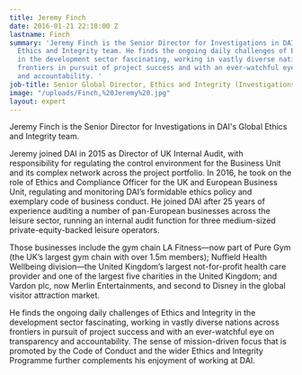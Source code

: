 ```yaml
---
title: Jeremy Finch
date: 2016-01-21 22:18:00 Z
lastname: Finch
summary: 'Jeremy Finch is the Senior Director for Investigations in DAI''s Global
  Ethics and Integrity team. He finds the ongoing daily challenges of Ethics and Integrity
  in the development sector fascinating, working in vastly diverse nations across
  frontiers in pursuit of project success and with an ever-watchful eye on transparency
  and accountability. '
job-title: Senior Global Director, Ethics and Integrity (Investigations)
image: "/uploads/Finch,%20Jeremy%20.jpg"
layout: expert
---
```


Jeremy Finch is the Senior Director for Investigations in DAI's Global Ethics and Integrity team.

Jeremy joined DAI in 2015 as Director of UK Internal Audit, with responsibility for regulating the control environment for the Business Unit and its complex network across the project portfolio. In 2016, he took on the role of Ethics and Compliance Officer for the UK and European Business Unit, regulating and monitoring DAI’s formidable ethics policy and exemplary code of business conduct. He joined DAI after 25 years of experience auditing a number of pan-European businesses across the leisure sector, running an internal audit function for three medium-sized private-equity-backed leisure operators.

Those businesses include the gym chain LA Fitness—now part of Pure Gym (the UK’s largest gym chain with over 1.5m members); Nuffield Health Wellbeing division—the United Kingdom’s largest not-for-profit health care provider and one of the largest five charities in the United Kingdom; and Vardon plc, now Merlin Entertainments, and second to Disney in the global visitor attraction market.

He finds the ongoing daily challenges of Ethics and Integrity in the development sector fascinating, working in vastly diverse nations across frontiers in pursuit of project success and with an ever-watchful eye on transparency and accountability. The sense of mission-driven focus that is promoted by the Code of Conduct and the wider Ethics and Integrity Programme further complements his enjoyment of working at DAI.